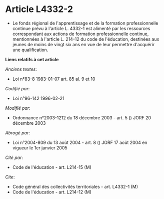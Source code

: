 # Article L4332-2

- Le fonds régional de l'apprentissage et de la formation professionnelle continue prévu à l'article L. 4332-1 est alimenté
par les ressources correspondant aux actions de formation professionnelle continue, mentionnées à l'article L. 214-12 du code
de l'éducation, destinées aux jeunes de moins de vingt six ans en vue de leur permettre d'acquérir une qualification.

**Liens relatifs à cet article**

_Anciens textes_:

  - Loi n°83-8 1983-01-07 art. 85 al. 9 et 10

_Codifié par_:

  - Loi n°96-142 1996-02-21

_Modifié par_:

  - Ordonnance n°2003-1212 du 18 décembre 2003 - art. 5 () JORF 20 décembre 2003

_Abrogé par_:

  - Loi n°2004-809 du 13 août 2004 - art. 8 () JORF 17 août 2004 en vigueur le 1er janvier 2005

_Cité par_:

  - Code de l'éducation - art. L214-15 (M)

_Cite_:

  - Code général des collectivités territoriales - art. L4332-1 (M)
  - Code de l'éducation - art. L214-12 (M)
